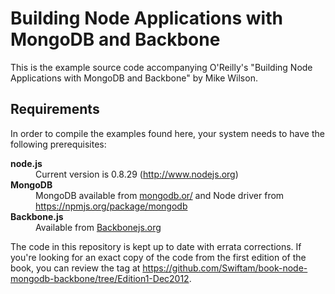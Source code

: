 <h1>Building Node Applications with MongoDB and Backbone</h1>

<p>This is the example source code accompanying O'Reilly's "Building Node Applications with MongoDB and Backbone" by Mike Wilson.</p>

<h2>Requirements</h2>

<p>In order to compile the examples found here, your system needs to have the following prerequisites:</p>

<dl>

<dt><strong>node.js</strong></dt>
<dd>Current version is 0.8.29 (<a href='http://nodejs.org/'>http://www.nodejs.org</a>)</dd>

<dt><strong>MongoDB</strong></dt>
<dd>MongoDB available from <a href='http://docs.mongodb.org/manual/installation/'>mongodb.or/</a> and Node driver from <a href='https://npmjs.org/package/mongodb'>https://npmjs.org/package/mongodb</a></dd>

<dt><strong>Backbone.js</strong></dt>
<dd>Available from <a href='http://www.http://backbonejs.org/'>Backbonejs.org</a></dd>

</dl>

<p>The code in this repository is kept up to date with errata corrections. If you're looking for an exact copy of the code from the first edition of the book, you can review the tag at <a href="https://github.com/Swiftam/book-node-mongodb-backbone/tree/Edition1-Dec2012">https://github.com/Swiftam/book-node-mongodb-backbone/tree/Edition1-Dec2012</a>.</p>
